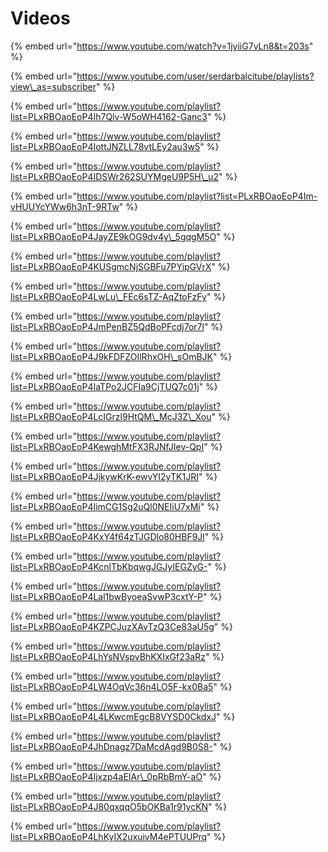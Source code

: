 # Videos

{% embed url="https://www.youtube.com/watch?v=1jyiiG7vLn8&t=203s" %}

{% embed url="https://www.youtube.com/user/serdarbalcitube/playlists?view\_as=subscriber" %}

{% embed url="https://www.youtube.com/playlist?list=PLxRBOaoEoP4Ih7Qlv-W5oWH4162-Ganc3" %}

{% embed url="https://www.youtube.com/playlist?list=PLxRBOaoEoP4IottJNZLL78vtLEy2au3w5" %}

{% embed url="https://www.youtube.com/playlist?list=PLxRBOaoEoP4IDSWr262SUYMgeU9P5H\_u2" %}

{% embed url="https://www.youtube.com/playlist?list=PLxRBOaoEoP4Im-vHUUYcYWw6h3nT-9RTw" %}

{% embed url="https://www.youtube.com/playlist?list=PLxRBOaoEoP4JayZE9kOG9dv4y\_5gqgM5O" %}

{% embed url="https://www.youtube.com/playlist?list=PLxRBOaoEoP4KUSgmcNjSGBFu7PYipGVrX" %}

{% embed url="https://www.youtube.com/playlist?list=PLxRBOaoEoP4LwLu\_FEc6sTZ-AqZtoFzFy" %}

{% embed url="https://www.youtube.com/playlist?list=PLxRBOaoEoP4JmPenBZ5QdBoPFcdj7or7l" %}

{% embed url="https://www.youtube.com/playlist?list=PLxRBOaoEoP4J9kFDFZOIlRhxOH\_sOmBJK" %}

{% embed url="https://www.youtube.com/playlist?list=PLxRBOaoEoP4IaTPo2JCFIa9CjTUQ7c01j" %}

{% embed url="https://www.youtube.com/playlist?list=PLxRBOaoEoP4LcIGrzl9HtQM\_McJ3Z\_Xou" %}

{% embed url="https://www.youtube.com/playlist?list=PLxRBOaoEoP4KewghMtFX3RJNfJIev-QpI" %}

{% embed url="https://www.youtube.com/playlist?list=PLxRBOaoEoP4JjkywKrK-ewvYI2yTK1JRI" %}

{% embed url="https://www.youtube.com/playlist?list=PLxRBOaoEoP4IimCG1Sg2uQl0NEIiU7xMi" %}

{% embed url="https://www.youtube.com/playlist?list=PLxRBOaoEoP4KxY4f64zTJGDlo80HBF9Jl" %}

{% embed url="https://www.youtube.com/playlist?list=PLxRBOaoEoP4KcnlTbKbqwgJGJyIEGZyG-" %}

{% embed url="https://www.youtube.com/playlist?list=PLxRBOaoEoP4Lal1bwByoeaSvwP3cxtY-P" %}

{% embed url="https://www.youtube.com/playlist?list=PLxRBOaoEoP4KZPCJuzXAvTzQ3Ce83aU5g" %}

{% embed url="https://www.youtube.com/playlist?list=PLxRBOaoEoP4LhYsNVspvBhKXIxGf23aRz" %}

{% embed url="https://www.youtube.com/playlist?list=PLxRBOaoEoP4LW4OqVc36n4LO5F-kx0Ba5" %}

{% embed url="https://www.youtube.com/playlist?list=PLxRBOaoEoP4L4LKwcmEgcB8VYSD0CkdxJ" %}

{% embed url="https://www.youtube.com/playlist?list=PLxRBOaoEoP4JhDnagz7DaMcdAgd9B0S8-" %}

{% embed url="https://www.youtube.com/playlist?list=PLxRBOaoEoP4Ijxzp4aEIAr\_0pRbBmY-aO" %}

{% embed url="https://www.youtube.com/playlist?list=PLxRBOaoEoP4J80qxqqO5bOKBa1r91ycKN" %}

{% embed url="https://www.youtube.com/playlist?list=PLxRBOaoEoP4LhKyIX2uxuivM4ePTUUPrq" %}



